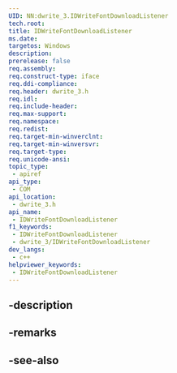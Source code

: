 ```yaml
---
UID: NN:dwrite_3.IDWriteFontDownloadListener
tech.root: 
title: IDWriteFontDownloadListener
ms.date: 
targetos: Windows
description: 
prerelease: false
req.assembly: 
req.construct-type: iface
req.ddi-compliance: 
req.header: dwrite_3.h
req.idl: 
req.include-header: 
req.max-support: 
req.namespace: 
req.redist: 
req.target-min-winverclnt: 
req.target-min-winversvr: 
req.target-type: 
req.unicode-ansi: 
topic_type:
 - apiref
api_type:
 - COM
api_location:
 - dwrite_3.h
api_name:
 - IDWriteFontDownloadListener
f1_keywords:
 - IDWriteFontDownloadListener
 - dwrite_3/IDWriteFontDownloadListener
dev_langs:
 - c++
helpviewer_keywords:
 - IDWriteFontDownloadListener
---
```


## -description

## -remarks

## -see-also

